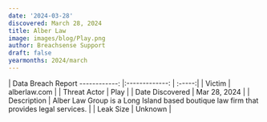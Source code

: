 ```yaml
---
date: '2024-03-28'
discovered: March 28, 2024
title: Alber Law
image: images/blog/Play.png
author: Breachsense Support
draft: false
yearmonths: 2024/march
---
```



| Data Breach Report
------------:     |:-------------:    | :-----:|
| Victim      | alberlaw.com      | 
| Threat Actor      | Play      | 
| Date Discovered      | Mar 28, 2024      | 
| Description      | Alber Law Group is a Long Island based boutique law firm that provides legal services.      | 
| Leak Size      | Unknown      | 

